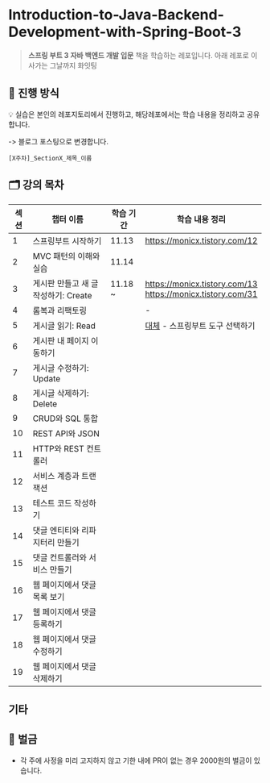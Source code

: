 # Introduction-to-Java-Backend-Development-with-Spring-Boot-3

> **스프링 부트 3 자바 백엔드 개발 입문** 책을 학습하는 레포입니다.
> 아래 레포로 이사가는 그날까지 화잇팅
> 
## 📜 진행 방식
💡 실습은 본인의 레포지토리에서 진행하고, 해당레포에서는 학습 내용을 정리하고 공유합니다.

-> 블로그 포스팅으로 변경합니다. 
```
[X주차]_SectionX_제목_이름
```

## 🗂️ 강의 목차

| 섹션  | 챕터 이름                    | 학습 기간 | 학습 내용 정리 |
| --- | ------------------------ | ----- | -------- |
| 1   | 스프링부트 시작하기               | 11.13 |   https://monicx.tistory.com/12       |
| 2   | MVC 패턴의 이해와 실습           | 11.14 |          |
| 3   | 게시판 만들고 새 글 작성하기: Create |  11.18 ~    |   https://monicx.tistory.com/13<br>https://monicx.tistory.com/31      |
| 4   | 롬복과 리팩토링                 |       |   -       |
| 5   | 게시글 읽기: Read             |       |   [대체](https://monicx.tistory.com/26) - 스프링부트 도구 선택하기      |
| 6   | 게시판 내 페이지 이동하기           |       |          |
| 7   | 게시글 수정하기: Update         |       |          |
| 8   | 게시글 삭제하기: Delete         |       |          |
| 9   | CRUD와 SQL 통합             |       |          |
| 10  | REST API와 JSON           |       |          |
| 11  | HTTP와 REST 컨트롤러          |       |          |
| 12  | 서비스 계층과 트랜잭션             |       |          |
| 13  | 테스트 코드 작성하기              |       |          |
| 14  | 댓글 엔티티와 리파지터리 만들기        |       |          |
| 15  | 댓글 컨트롤러와 서비스 만들기         |       |          |
| 16  | 웹 페이지에서 댓글 목록 보기         |       |          |
| 17  | 웹 페이지에서 댓글 등록하기          |       |          |
| 18  | 웹 페이지에서 댓글 수정하기          |       |          |
| 19  | 웹 페이지에서 댓글 삭제하기          |       |          |


## 기타

## 💸 벌금
- 각 주에 사정을 미리 고지하지 않고 기한 내에 PR이 없는 경우 2000원의 벌금이 있습니다.

